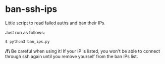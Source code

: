 # ban-ssh-ips
Little script to read failed auths and ban their IPs.

Just run as follows:

```bash
$ python3 ban_ips.py
```

**/!\\** Be careful when using it! If your IP is listed, you won't be able to connect through ssh again until you remove yourself from the ban IPs list.
